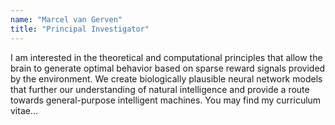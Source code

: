 ```yaml
---
name: "Marcel van Gerven"
title: "Principal Investigator"
---
```


I am interested in the theoretical and computational principles that allow the brain to generate optimal behavior based on sparse reward signals provided by the environment. We create biologically plausible neural network models that further our understanding of natural intelligence and provide a route towards general-purpose intelligent machines. You may find my curriculum vitae... 
											